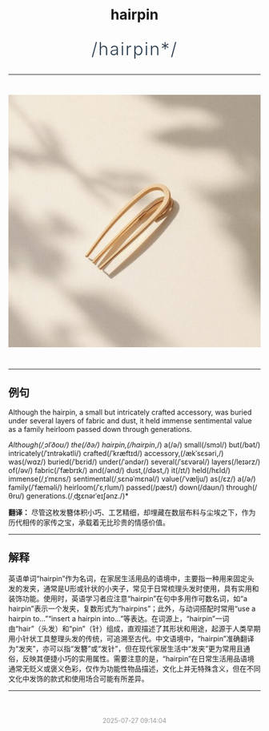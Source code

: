 <div align="center">

# hairpin

<div style="margin: 30px 0;">
<h1 style="font-size: 2.5em; font-weight: 300; letter-spacing: 2px; margin: 0; color: #2c3e50;">
/hairpin*/
</h1>
</div>

</div>

---

<div align="center" style="margin: 40px 0;">

![hairpin](images/hairpin.png)

</div>

---

## 例句

Although the hairpin, a small but intricately crafted accessory, was buried under several layers of fabric and dust, it held immense sentimental value as a family heirloom passed down through generations.

*Although(/ˌɔlˈðoʊ/) the(/ðə/) hairpin,(/hairpin*,/) a(/ə/) small(/smɔl/) but(/bət/) intricately(/ˈɪntrəkətli/) crafted(/ˈkræftɪd/) accessory,(/ækˈsɛsəri,/) was(/wɑz/) buried(/ˈbɛrid/) under(/ˈəndər/) several(/ˈsɛvərəl/) layers(/leɪərz/) of(/əv/) fabric(/ˈfæbrɪk/) and(/ənd/) dust,(/dəst,/) it(/ɪt/) held(/hɛld/) immense(/ˌɪˈmɛns/) sentimental(/ˌsɛnəˈmɛnəl/) value(/ˈvælju/) as(/ɛz/) a(/ə/) family(/ˈfæməli/) heirloom(/ˈɛˌrlum/) passed(/pæst/) down(/daʊn/) through(/θru/) generations.(/ˌʤɛnərˈeɪʃənz./)*

**翻译：** 尽管这枚发簪体积小巧、工艺精细，却埋藏在数层布料与尘埃之下，作为历代相传的家传之宝，承载着无比珍贵的情感价值。

---

## 解释

英语单词“hairpin”作为名词，在家居生活用品的语境中，主要指一种用来固定头发的发夹，通常是U形或针状的小夹子，常见于日常梳理头发时使用，具有实用和装饰功能。使用时，英语学习者应注意“hairpin”在句中多用作可数名词，如“a hairpin”表示一个发夹，复数形式为“hairpins”；此外，与动词搭配时常用“use a hairpin to…”“insert a hairpin into…”等表达。在词源上，“hairpin”一词由“hair”（头发）和“pin”（针）组成，直观描述了其形状和用途，起源于人类早期用小针状工具整理头发的传统，可追溯至古代。中文语境中，“hairpin”准确翻译为“发夹”，亦可以指“发簪”或“发针”，但在现代家居生活中“发夹”更为常用且通俗，反映其便捷小巧的实用属性。需要注意的是，“hairpin”在日常生活用品语境通常无贬义或褒义色彩，仅作为功能性物品描述，文化上并无特殊含义，但在不同文化中发饰的款式和使用场合可能有所差异。


---

<div align="center" style="margin-top: 50px;">
<small style="color: #999; font-size: 0.9em;">2025-07-27 09:14:04</small>
</div>
